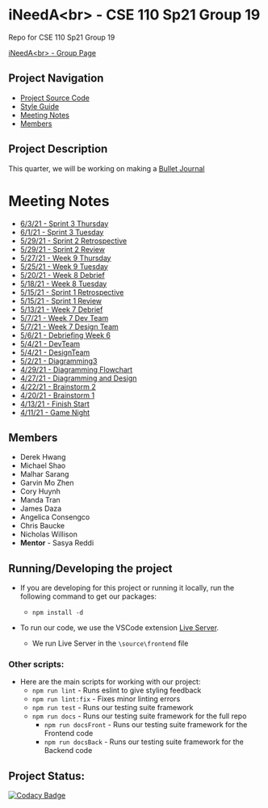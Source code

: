 # iNeedA\<br> - CSE 110 Sp21 Group 19
Repo for CSE 110 Sp21 Group 19
<!--- Change instances of "CSE 110 Sp21 Group 19" to Team Name--->

[iNeedA\<br> - Group Page](admin/team.md)

## Project Navigation
- [Project Source Code](source)
- [Style Guide](specs/style_guide.md)
- [Meeting Notes](#meeting-notes)
- [Members](#members)


## Project Description
This quarter, we will be working on making a [Bullet Journal](https://en.wikipedia.org/wiki/Bullet_journal)

# Meeting Notes
- [6/3/21 - Sprint 3 Thursday](admin/meetings/060321-Sprint-3-Thursday.md)
- [6/1/21 - Sprint 3 Tuesday](admin/meetings/060121-Sprint-3-Tuesday.md)
- [5/29/21 - Sprint 2 Retrospective](admin/meetings/052921-Sprint-2-Retrospective.md)
- [5/29/21 - Sprint 2 Review](admin/meetings/052921-Sprint-2-Review.md)
- [5/27/21 - Week 9 Thursday](admin/meetings/052721-Week-9-Thursday.md)
- [5/25/21 - Week 9 Tuesday](admin/meetings/052521-Week-9-Tuesday.md)
- [5/20/21 - Week 8 Debrief](admin/meetings/052021-Week-8-Debrief.md)
- [5/18/21 - Week 8 Tuesday](admin/meetings/051821-Week-8-Tuesday.md)
- [5/15/21 - Sprint 1 Retrospective](admin/meetings/051521-retrospective.md)
- [5/15/21 - Sprint 1 Review](admin/meetings/051521-sprint-1-review.md)
- [5/13/21 - Week 7 Debrief](admin/meetings/051321-Week_7_Debrief.md)
- [5/7/21 - Week 7 Dev Team](admin/meetings/051121-Week7Dev.md)
- [5/7/21 - Week 7 Design Team](admin/meetings/051121-Week7Design.md)
- [5/6/21 - Debriefing Week 6](admin/meetings/050621-Debriefing_Week_6.md)
- [5/4/21 - DevTeam](admin/meetings/050421-DevTeam.md)
- [5/4/21 - DesignTeam](admin/meetings/0504221-DesignTeam.md)
- [5/2/21 - Diagramming3](admin/meetings/050221-Diagramming3.md)
- [4/29/21 - Diagramming Flowchart](admin/meetings/042921-Diagramming_Flowchart.md)
- [4/27/21 - Diagramming and Design](admin/meetings/042721-Diagramming_And_Design.md)
- [4/22/21 - Brainstorm 2](admin/meetings/042221-Brainstorm-2.md)
- [4/20/21 - Brainstorm 1](/admin/meetings/042021-Brainstorm-1.md)
- [4/13/21 - Finish Start](admin/meetings/041321-finishstart.md)
- [4/11/21 - Game Night](admin/meetings/041121-gamenight.md)

## Members
- Derek Hwang 
- Michael Shao
- Malhar Sarang
- Garvin Mo Zhen
- Cory Huynh
- Manda Tran
- James Daza
- Angelica Consengco
- Chris Baucke
- Nicholas Willison
- **Mentor** - Sasya Reddi

## Running/Developing the project
- If you are developing for this project or running it locally, run the following command to get our packages:
  - ```npm install -d```

- To run our code, we use the VSCode extension [Live Server](https://marketplace.visualstudio.com/items?itemName=ritwickdey.LiveServer).
  - We run Live Server in the ``` \source\frontend ``` file

### Other scripts:
- Here are the main scripts for working with our project:
  - ```npm run lint``` - Runs eslint to give styling feedback
  - ```npm run lint:fix``` - Fixes minor linting errors
  - ```npm run test``` - Runs our testing suite framework
  - ```npm run docs``` - Runs our testing suite framework for the full repo
    - ```npm run docsFront``` - Runs our testing suite framework for the Frontend code
    - ```npm run docsBack``` - Runs our testing suite framework for the Backend code

## Project Status:
[![Codacy Badge](https://app.codacy.com/project/badge/Grade/d227ff52ef5547b697d6e00eeb60c043)](https://www.codacy.com?utm_source=github.com&amp;utm_medium=referral&amp;utm_content=cse110-sp21-group19/cse110-sp21-group19&amp;utm_campaign=Badge_Grade)